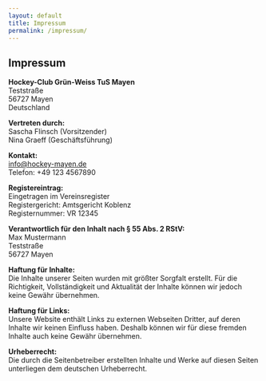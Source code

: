 ```yaml
---
layout: default
title: Impressum
permalink: /impressum/
---
```


## Impressum

**Hockey-Club Grün-Weiss TuS Mayen**  
Teststraße  
56727 Mayen  
Deutschland

**Vertreten durch:**  
Sascha Flinsch (Vorsitzender)  
Nina Graeff (Geschäftsführung)

**Kontakt:**  
<span class="email-highlight"><a href="mailto:info@hockey-mayen.de">info@hockey-mayen.de</a></span>  
Telefon: +49 123 4567890

**Registereintrag:**  
Eingetragen im Vereinsregister  
Registergericht: Amtsgericht Koblenz  
Registernummer: VR 12345

**Verantwortlich für den Inhalt nach § 55 Abs. 2 RStV:**  
Max Mustermann  
Teststraße  
56727 Mayen

**Haftung für Inhalte:**  
Die Inhalte unserer Seiten wurden mit größter Sorgfalt erstellt. Für die Richtigkeit, Vollständigkeit und Aktualität der Inhalte können wir jedoch keine Gewähr übernehmen.

**Haftung für Links:**  
Unsere Website enthält Links zu externen Webseiten Dritter, auf deren Inhalte wir keinen Einfluss haben. Deshalb können wir für diese fremden Inhalte auch keine Gewähr übernehmen.

**Urheberrecht:**  
Die durch die Seitenbetreiber erstellten Inhalte und Werke auf diesen Seiten unterliegen dem deutschen Urheberrecht.  
